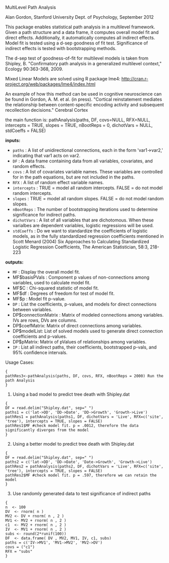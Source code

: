 MultiLevel Path Analysis

Alan Gordon, Stanford University Dept. of Psychology, September 2012

This package enables statistical path analysis in a multilevel framework.  Given a path structure and a data frame, it computes overall model fit and direct effects.  Additionally, it automatically computes all indirect effects.  Model fit is tested using a d-sep goodness of fit test.  Significance of indirect effects is tested with bootstrapping methods.  

The d-sep test of goodness-of-fit for multilevel models is taken from Shipley, B. "Confirmatory path analysis in a generalized multilevel context," Ecology 90:363-368, 2009.

Mixed Linear Models are solved using R package lme4: http://cran.r-project.org/web/packages/lme4/index.html

An example of how this method can be used in cognitive neuroscience can be found in Gordon, A. M. et al. (in press). "Cortical reinstatement mediates the relationship between content-specific encoding activity and subsequent recollection decisions." Cerebral Cortex 

the main function is:
pathAnalysis(paths, DF,  covs=NULL, RFX=NULL, intercepts = TRUE, slopes = TRUE, nBootReps = 0, dichotVars = NULL, stdCoeffs = FALSE)

**inputs:**
* `paths` : A list of unidirectional connections, each in the form 'var1->var2,' indicating that var1 acts on var2.
* `DF` : A data frame containing data from all variables, covariates, and random effects.
* `covs` : A list of covariates variable names.  These variables are controlled for in the path equations, but are not included in the paths.
* `RFX` : A list of random effect variable names.
* `intercepts` : TRUE = model all random intercepts.  FALSE = do not model random intercepts.
* `slopes` : TRUE = model all random slopes.  FALSE = do not model random slopes.
* `nBootReps` : The number of bootstrapping iterations used to determine significance for indirect paths.
* `dichotVars` : A list of all variables that are dichotomous.  When these varialbes are dependent variables, logistic regressions will be used.
* `stdCoeffs` : Do we want to standardize the coefficients of logistic models, as in the fully standardized regression coefficients mentioned in Scott Menard (2004) Six Approaches to Calculating 
Standardized Logistic Regression Coefficients, The American Statistician, 58:3, 218-223

**outputs:**
* `MF` : Display the overall model fit.
* MF$basisPVals : Component p values of non-connections among variables, used to calculate model fit.
* MF$C : Chi-squared statistic of model fit.
* MF$df : Degrees of freedom for test of model fit.
* MF$p : Model fit p-value.
* `DP` : List the coefficients, p-values, and models for direct connections between variables.
* DP$connectionMatrix : Matrix of modeled connections among variables.  IVs are rows, DVs are columns.
* DP$coefMatrix: Matrix of direct connections among variables.
* DP$modelList: List of solved models used to generate direct connection coefficients and p-values.
* DP$pMatrix: Matrix of pValues of relationships among variables.
* `IP` : List all indirect paths, their coefficients, bootstrapped p-vals, and 95% confidence intervals.

Usage Cases:

```
{
pathRes3<-pathAnalysis(paths, DF, covs, RFX, nBootReps = 2000) Run the path Analysis
}
```

1) Using a bad model to predict tree death with Shipley.dat 
```
{
DF = read.delim("Shipley.dat", sep=" ")
paths1 = c('lat->DD', 'DD->Date', 'DD->Growth', 'Growth->Live')
pathRes1 = pathAnalysis(paths1, DF, dichotVars = 'Live', RFX=c('site', 'tree'), intercepts = TRUE, slopes = FALSE)
pathRes1$MF #check model fit. p = .0012, therefore the data significantly diverges from the model
}
```


2) Using a better model to predict tree death with Shipley.dat 
```
{
DF = read.delim("Shipley.dat", sep=" ")
paths2 = c('lat->DD', 'DD->Date', 'Date->Growth', 'Growth->Live')
pathRes2 = pathAnalysis(paths2, DF, dichotVars = 'Live', RFX=c('site', 'tree'), intercepts = TRUE, slopes = FALSE)
pathRes2$MF #check model fit. p = .597, therefore we can retain the model
}
```


3) Use randomly generated data to test significance of indirect paths
```
{
n  <- 100
DV  <- rnorm( n )
MV2	<- DV + rnorm( n , 2 )
MV1	<- MV2 + rnorm( n , 2 )
c1  <- MV2 + rnorm( n , 2 )
IV	<- MV1 + rnorm( n , 2 )
subs <- round(2*runif(100))
DF	<- data.frame( DV , MV2, MV1, IV, c1, subs)
paths = c('IV->MV1', 'MV1->MV2', 'MV2->DV')
covs = ("c1")
RFX = "subs"
}
```
